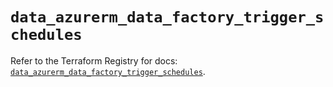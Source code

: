 # `data_azurerm_data_factory_trigger_schedules`

Refer to the Terraform Registry for docs: [`data_azurerm_data_factory_trigger_schedules`](https://registry.terraform.io/providers/hashicorp/azurerm/4.42.0/docs/data-sources/data_factory_trigger_schedules).
